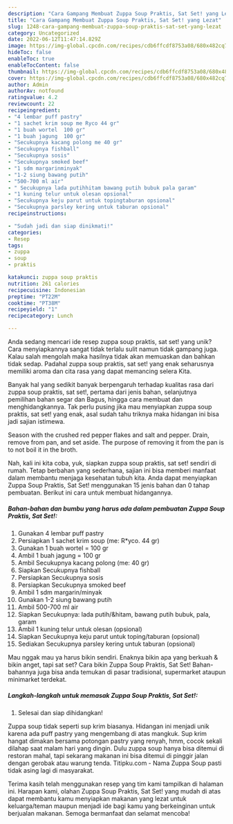 ```yaml
---
description: "Cara Gampang Membuat Zuppa Soup Praktis, Sat Set! yang Lezat"
title: "Cara Gampang Membuat Zuppa Soup Praktis, Sat Set! yang Lezat"
slug: 1248-cara-gampang-membuat-zuppa-soup-praktis-sat-set-yang-lezat
category: Uncategorized
date: 2022-06-12T11:47:14.829Z
image: https://img-global.cpcdn.com/recipes/cdb6ffcdf8753a08/680x482cq70/zuppa-soup-praktis-sat-set-foto-resep-utama.jpg
hideToc: false
enableToc: true
enableTocContent: false
thumbnail: https://img-global.cpcdn.com/recipes/cdb6ffcdf8753a08/680x482cq70/zuppa-soup-praktis-sat-set-foto-resep-utama.jpg
cover: https://img-global.cpcdn.com/recipes/cdb6ffcdf8753a08/680x482cq70/zuppa-soup-praktis-sat-set-foto-resep-utama.jpg
author: Admin
authorAv: notfound
ratingvalue: 4.2
reviewcount: 22
recipeingredient:
- "4 lembar puff pastry"
- "1 sachet krim soup me Ryco 44 gr"
- "1 buah wortel  100 gr"
- "1 buah jagung  100 gr"
- "Secukupnya kacang polong me 40 gr"
- "Secukupnya fishball"
- "Secukupnya sosis"
- "Secukupnya smoked beef"
- "1 sdm margarinminyak"
- "1-2 siung bawang putih"
- "500-700 ml air"
- " Secukupnya lada putihhitam bawang putih bubuk pala garam"
- "1 kuning telur untuk olesan opsional"
- "Secukupnya keju parut untuk topingtaburan opsional"
- "Secukupnya parsley kering untuk taburan opsional"
recipeinstructions:

- "Sudah jadi dan siap dinikmati!"
categories:
- Resep
tags:
- zuppa
- soup
- praktis

katakunci: zuppa soup praktis 
nutrition: 261 calories
recipecuisine: Indonesian
preptime: "PT22M"
cooktime: "PT38M"
recipeyield: "1"
recipecategory: Lunch

---
```





Anda sedang mencari ide resep zuppa soup praktis, sat set! yang unik? Cara menyiapkannya sangat tidak terlalu sulit namun tidak gampang juga. Kalau salah mengolah maka hasilnya tidak akan memuaskan dan bahkan tidak sedap. Padahal zuppa soup praktis, sat set! yang enak seharusnya memiliki aroma dan cita rasa yang dapat memancing selera Kita.





Banyak hal yang sedikit banyak berpengaruh terhadap kualitas rasa dari zuppa soup praktis, sat set!, pertama dari jenis bahan, selanjutnya pemilihan bahan segar dan Bagus, hingga cara membuat dan menghidangkannya. Tak perlu pusing jika mau menyiapkan zuppa soup praktis, sat set! yang enak,      asal sudah tahu triknya maka hidangan ini bisa jadi sajian istimewa.














Season with the crushed red pepper flakes and salt and pepper. Drain, remove from pan, and set aside. The purpose of removing it from the pan is to not boil it in the broth.






Nah, kali ini kita coba, yuk, siapkan zuppa soup praktis, sat set! sendiri di rumah. Tetap berbahan yang sederhana, sajian ini bisa memberi manfaat dalam membantu menjaga kesehatan tubuh kita. Anda dapat menyiapkan Zuppa Soup Praktis, Sat Set! menggunakan 15 jenis bahan dan 0 tahap pembuatan. Berikut ini cara untuk membuat hidangannya.

<!--inarticleads1-->

##### Bahan-bahan dan bumbu yang harus ada dalam pembuatan Zuppa Soup Praktis, Sat Set!:

1. Gunakan 4 lembar puff pastry
1. Persiapkan 1 sachet krim soup (me: R*yco. 44 gr)
1. Gunakan 1 buah wortel = 100 gr
1. Ambil 1 buah jagung = 100 gr
1. Ambil Secukupnya kacang polong (me: 40 gr)
1. Siapkan Secukupnya fishball
1. Persiapkan Secukupnya sosis
1. Persiapkan Secukupnya smoked beef
1. Ambil 1 sdm margarin/minyak
1. Gunakan 1-2 siung bawang putih
1. Ambil 500-700 ml air
1. Siapkan  Secukupnya: lada putih/&amp;hitam, bawang putih bubuk, pala, garam
1. Ambil 1 kuning telur untuk olesan (opsional)
1. Siapkan Secukupnya keju parut untuk toping/taburan (opsional)
1. Sediakan Secukupnya parsley kering untuk taburan (opsional)


Mau nggak mau ya harus bikin sendiri. Enaknya bikin apa yang berkuah &amp; bikin anget, tapi sat set? Cara bikin Zuppa Soup Praktis, Sat Set! Bahan-bahannya juga bisa anda temukan di pasar tradisional, supermarket ataupun minimarket terdekat. 

<!--inarticleads2-->

##### Langkah-langkah untuk memasak Zuppa Soup Praktis, Sat Set!:


1. Selesai dan siap dihidangkan!

Zuppa soup tidak seperti sup krim biasanya. Hidangan ini menjadi unik karena ada puff pastry yang mengembang di atas mangkuk. Sup krim hangat dimakan bersama potongan pastry yang renyah, hmm, cocok sekali dilahap saat malam hari yang dingin. Dulu zuppa soup hanya bisa ditemui di restoran mahal, tapi sekarang makanan ini bisa ditemui di pinggir jalan dengan gerobak atau warung tenda. Titipku.com - Nama Zuppa Soup pasti tidak asing lagi di masyarakat. 

Terima kasih telah menggunakan resep yang tim kami tampilkan di halaman ini. Harapan kami, olahan Zuppa Soup Praktis, Sat Set! yang mudah di atas dapat membantu kamu menyiapkan makanan yang lezat untuk keluarga/teman maupun menjadi ide bagi kamu yang berkeinginan untuk berjualan makanan. Semoga bermanfaat dan selamat mencoba!
